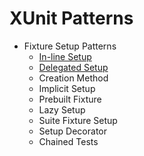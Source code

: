 # XUnit Patterns

- Fixture Setup Patterns
  - [In-line Setup](2020/04/20200401_In-line_Setup/test_knight.py)
  - [Delegated Setup](2020/04/20200402_Delegated_Setup/test_knight.py)
  - Creation Method
  - Implicit Setup
  - Prebuilt Fixture
  - Lazy Setup
  - Suite Fixture Setup
  - Setup Decorator
  - Chained Tests
